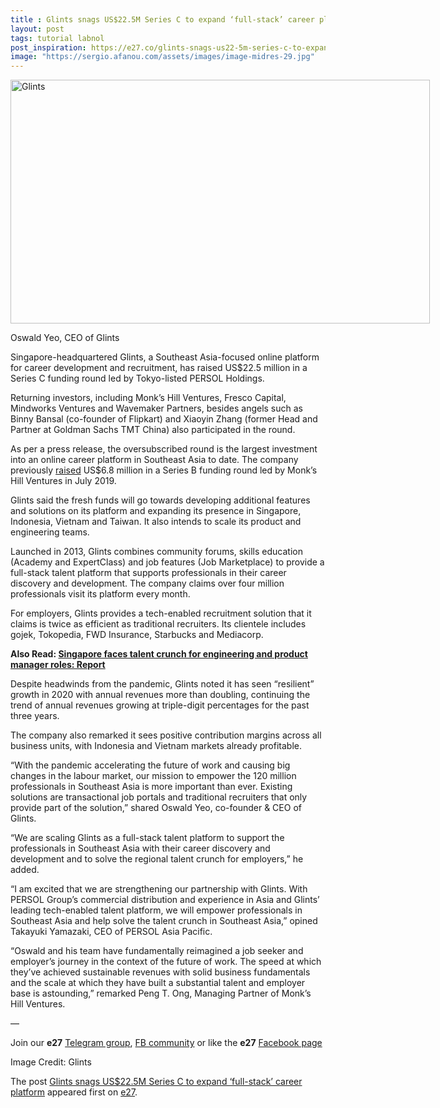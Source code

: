 ```yaml
---
title : Glints snags US$22.5M Series C to expand ‘full-stack’ career platform
layout: post
tags: tutorial labnol
post_inspiration: https://e27.co/glints-snags-us22-5m-series-c-to-expand-full-stack-career-platform-20210405/
image: "https://sergio.afanou.com/assets/images/image-midres-29.jpg"
---
```


<div id="attachment_413228" style="width: 681px" class="wp-caption aligncenter"><img aria-describedby="caption-attachment-413228" loading="lazy" class="wp-image-413228 size-full" src="https://e27.co/wp-content/uploads/2021/04/Oswald_Yeo_._Glints.001.jpg" alt="Glints" width="671" height="390" /><p id="caption-attachment-413228" class="wp-caption-text">Oswald Yeo, CEO of Glints</p></div>
<p>Singapore-headquartered Glints, a Southeast Asia-focused online platform for career development and recruitment, has raised US$22.5 million in a Series C funding round led by Tokyo-listed PERSOL Holdings.</p>
<p>Returning investors, including Monk’s Hill Ventures, Fresco Capital, Mindworks Ventures and Wavemaker Partners, besides angels such as Binny Bansal (co-founder of Flipkart) and Xiaoyin Zhang (former Head and Partner at Goldman Sachs TMT China) also participated in the round.</p>
<p>As per a press release, the oversubscribed round is the largest investment into an online career platform in Southeast Asia to date. The company previously <a rel="follow" href="https://e27.co/glints-eyes-vietnam-hong-kong-expansion-with-us6-8m-series-b-20190715/">raised</a> US$6.8 million in a Series B funding round led by Monk&#8217;s Hill Ventures in July 2019.</p>
<p>Glints said the fresh funds will go towards developing additional features and solutions on its platform and expanding its presence in Singapore, Indonesia, Vietnam and Taiwan. It also intends to scale its product and engineering teams.</p>
<p>Launched in 2013, Glints combines community forums, skills education (Academy and ExpertClass) and job features (Job Marketplace) to provide a full-stack talent platform that supports professionals in their career discovery and development. The company claims over four million professionals visit its platform every month.</p>
<p>For employers, Glints provides a tech-enabled recruitment solution that it claims is twice as efficient as traditional recruiters. Its clientele includes gojek, Tokopedia, FWD Insurance, Starbucks and Mediacorp.</p>
<p><strong>Also Read: <a rel="follow" href="https://e27.co/singapore-faces-talent-crunch-for-engineering-and-product-manager-roles-report-20210330/">Singapore faces talent crunch for engineering and product manager roles: Report</a></strong></p>
<p>Despite headwinds from the pandemic, Glints noted it has seen &#8220;resilient&#8221; growth in 2020 with annual revenues more than doubling, continuing the trend of annual revenues growing at triple-digit percentages for the past three years.</p>
<p>The company also remarked it sees positive contribution margins across all business units, with Indonesia and Vietnam markets already profitable.</p>
<p>&#8220;With the pandemic accelerating the future of work and causing big changes in the labour market, our mission to empower the 120 million professionals in Southeast Asia is more important than ever. Existing solutions are transactional job portals and traditional recruiters that only provide part of the solution,&#8221; shared Oswald Yeo, co-founder &amp; CEO of Glints.</p>
<p>&#8220;We are scaling Glints as a full-stack talent platform to support the professionals in Southeast Asia with their career discovery and development and to solve the regional talent crunch for employers,” he added.</p>
<p>“I am excited that we are strengthening our partnership with Glints. With PERSOL Group’s commercial distribution and experience in Asia and Glints’ leading tech-enabled talent platform, we will empower professionals in Southeast Asia and help solve the talent crunch in Southeast Asia,” opined Takayuki Yamazaki, CEO of PERSOL Asia Pacific.</p>
<p>“Oswald and his team have fundamentally reimagined a job seeker and employer’s journey in the context of the future of work. The speed at which they’ve achieved sustainable revenues with solid business fundamentals and the scale at which they have built a substantial talent and employer base is astounding,” remarked Peng T. Ong, Managing Partner of Monk’s Hill Ventures.</p>
<p>—</p>
<p data-pm-slice="1 1 []">Join our <strong>e27</strong> <a class="ProsemirrorEditor-link" rel="follow" href="https://t.me/joinchat/HmTbfBcGCZeykhM8NOlQ-g" rel="follow" >Telegram group</a>, <a class="ProsemirrorEditor-link" rel="follow" href="https://www.facebook.com/groups/e27co/permalink/886904662065955/" rel="follow" >FB community</a> or like the <strong>e27</strong> <a class="ProsemirrorEditor-link" rel="follow" href="https://www.facebook.com/e27/?ref=your_pages" rel="follow" >Facebook page</a></p>
<p data-pm-slice="1 1 []">Image Credit: Glints</p>
<p>The post <a rel="nofollow" href="https://e27.co/glints-snags-us22-5m-series-c-to-expand-full-stack-career-platform-20210405/">Glints snags US$22.5M Series C to expand &#8216;full-stack&#8217; career platform</a> appeared first on <a rel="nofollow" href="https://e27.co">e27</a>.</p>
